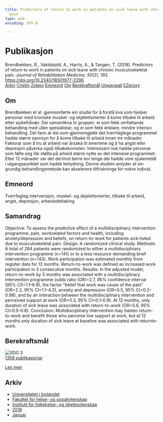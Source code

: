```yaml
---
title: Predictors of return to work in patients on sick leave with chronic musculoskeletal
  pain
type: pub
encoding: UTF-8

---
```

<h1>Publikasjon</h1>
<article id="csl-bib-container-BLBZ48JN" class="csl-bib-container">
  <div class="csl-bib-body"> <div class="csl-entry">Brendbekken, R., Vaktskjold, A., Harris, A., &#38; Tangen, T. (2018). Predictors of return to work in patients on sick leave with chronic musculoskeletal pain. <i>Journal of Rehabilitation Medicine</i>, <i>50</i>(2), 193. <a href="https://doi.org/10.2340/16501977-2296">https://doi.org/10.2340/16501977-2296</a></div> </div>
  <div class="csl-bib-buttons">
    <a href="#taxonomy-article-BLBZ48JN" alt="archive" class="csl-bib-button">Arkiv</a>
    <a href="https://app.cristin.no/results/show.jsf?id=1553624" alt="Cristin" class="csl-bib-button">Cristin</a>
    <a href="http://zotero.org/groups/5881554/items/BLBZ48JN" alt="Zotero" class="csl-bib-button">Zotero</a>
    <a href="#keywords-article-BLBZ48JN" alt="keywords" class="csl-bib-button">Emneord</a>
    <a href="#about-article-BLBZ48JN" alt="about_pub" class="csl-bib-button">Om</a>
    <a href="#sdg-article-BLBZ48JN" alt="sdg" class="csl-bib-button">Berekraftsmål</a>
    <a href="https://www.medicaljournals.se/jrm/content_files/download.php?doi=10.2340/16501977-2296" alt="Unpaywall" class="csl-bib-button">Unpaywall</a>
    <a href="https://www.medicaljournals.se/jrm/content_files/download.php?doi=10.2340/16501977-2296" alt="EZproxy" class="csl-bib-button">EZproxy</a>
  </div>
  <div id="csl-bib-meta-container-BLBZ48JN"></div>
</article>
<div id="csl-bib-meta-BLBZ48JN" class="csl-bib-meta">
  <article id="about-article-BLBZ48JN" class="about_pub-article">
    <h1>Om</h1>
    Brendbekken et al. gjennomførte ein studie for å forstå kva som hjelper personar med kroniske muskel- og skjelettsmerter å kome tilbake til arbeid etter sjukefråvær. Dei samanlikna to grupper: ei som fekk omfattande behandling med ulike spesialistar, og ei som fekk enklare, mindre intensiv behandling. Dei fann at dei som gjennomgjekk det tverrfaglege programmet hadde større sannsyn for å kome tilbake til arbeid innan tre månader. Faktorar som å tru at arbeid var årsaka til smertene og å ha angst eller depresjon påverka også tilbakekomsten. Interessant nok hadde personar som følte seg lite støtta på arbeid større nytte av det intensive programmet. Etter 12 månader var det derimot berre kor lenge dei hadde vore sjukemeldt i utgangspunktet som hadde betydning. Denne studien antyder at ein grundig behandlingsmetode kan akselerere tilfriskninga for nokre individ.
  </article>
  <article id="keywords-article-BLBZ48JN" class="keywords-article">
    <h1>Emneord</h1>
    Tverrfagleg intervensjon, muskel- og skjelettsmerter, tilbake til arbeid, angst, depresjon, arbeidsdeltaking
  </article>
  <article id="abstract-article-BLBZ48JN" class="abstract-article">
    <h1>Samandrag</h1>
    Objective: To assess the predictive effect of a multidisciplinary 
intervention programme, pain, workrelated 
factors and health, including anxiety/depression 
and beliefs, on return-to-work for patients 
sick-listed due to musculoskeletal pain. 
Design: A randomized clinical study. 
Methods: A total of 284 patients were randomized 
to either a multidisciplinary intervention programme 
(n=141) or to a less resource-demanding brief 
intervention (n=143). Work participation was estimated 
monthly from register data for 12 months. 
Return-to-work was defined as increased work participation 
in 3 consecutive months. 
Results: In the adjusted model, return-to-work by 3 
months was associated with a multidisciplinary intervention 
programme (odds ratio (OR)=2.7, 95% 
confidence interval (95% CI)=1.1–6.9), the factor 
“belief that work was cause of the pain” (OR=2.2, 
95% CI=1.1–4.3), anxiety and depression (OR=0.5, 
95% CI=0.2–0.98), and by an interaction between 
the multidisciplinary intervention and perceived 
support at work (OR=0.3, 95% CI=0.1–0.9). At 12 
months, only duration of sick leave was associated 
with return-to-work (OR=0.6, 95% CI=0.5–0.8). 
Conclusion: Multidisciplinary intervention may hasten 
return-to-work and benefit those who perceive 
low support at work, but at 12 months only duration 
of sick leave at baseline was associated with returnto-work.
  </article>
  <article id="sdg-article-BLBZ48JN" class="sdg-article">
    <h1>Berekraftsmål</h1>
    <div class="sdg-container"><div id="sdg3" class="sdg">
        <img src="{{< params subfolder >}}images/sdg/sdg03_nn.png" class="image" alt="SDG 3">
        <div class="sdg-overlay">
          <a href="{{< params subfolder >}}nn/archive/?sdg=3#archive" class="sdg-publication-count"><span>1358</span> publikasjonar</a>
          <p><a href="https://fn.no/om-fn/fns-baerekraftsmaal/god-helse-og-livskvalitet?lang=nno-NO" class="sdg-read-more">Les meir</a></p>
        </div>
      </div></div>
  </article>
  <article id="taxonomy-article-BLBZ48JN" class="taxonomy-article">
    <h1>Arkiv</h1>
    <ul>
      <li><a href="{{< params subfolder >}}nn/archive/?key=3DCRN523">Universitetet i Innlandet</a></li>
      <li><a href="{{< params subfolder >}}nn/archive/?key=IDKFS3MX">Fakultet for helse- og sosialvitenskap</a></li>
      <li><a href="{{< params subfolder >}}nn/archive/?key=FJXE3Z8X">Institutt for folkehelse- og idrettsvitenskap</a></li>
      <li><a href="{{< params subfolder >}}nn/archive/?key=H5P87HVL">2018</a></li>
      <li><a href="{{< params subfolder >}}nn/archive/?key=S2RACPMQ">Januar</a></li>
    </ul>
  </article>
</div>
